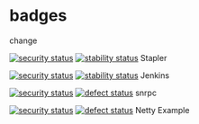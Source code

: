 # badges

change

[![security status](https://www.meterian.com/badge/gh/stapler/stapler/security)](https://www.meterian.com/report/gh/stapler/stapler)
[![stability status](https://www.meterian.com/badge/gh/stapler/stapler/stability)](https://www.meterian.com/report/gh/stapler/stapler) Stapler

[![security status](https://www.meterian.com/badge/gh/kohsuke/jenkins/security)](https://www.meterian.com/report/gh/kohsuke/jenkins)
[![stability status](https://www.meterian.com/badge/gh/kohsuke/jenkins/stability)](https://www.meterian.com/report/gh/kohsuke/jenkins) Jenkins

[![security status](https://qa.meterian.com/badge/gh/stefzhlg/snrpc/security)](http://qa.meterian.com/report/gh/stefzhlg/snrpc)  [![defect status](https://qa.meterian.com/badge/gh/stefzhlg/snrpc/stability)](http://qa.meterian.com/report/gh/stefzhlg/snrpc)  snrpc

[![security status](https://qa.meterian.com/badge/gh/sschober/netty-example/security)](http://qa.meterian.com/report/gh/sschober/netty-example) [![defect status](https://qa.meterian.com/badge/gh/sschober/netty-example/stability)](http://qa.meterian.com/report/gh/sschober/netty-example)  Netty Example








